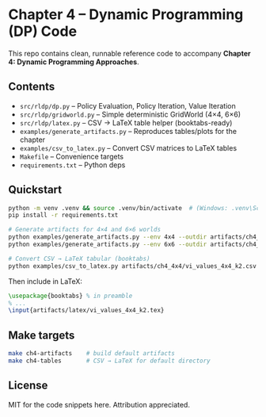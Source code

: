 # Chapter 4 – Dynamic Programming (DP) Code

This repo contains clean, runnable reference code to accompany **Chapter 4: Dynamic Programming Approaches**.

## Contents

- `src/rldp/dp.py` – Policy Evaluation, Policy Iteration, Value Iteration
- `src/rldp/gridworld.py` – Simple deterministic GridWorld (4×4, 6×6)
- `src/rldp/latex.py` – CSV → LaTeX table helper (booktabs-ready)
- `examples/generate_artifacts.py` – Reproduces tables/plots for the chapter
- `examples/csv_to_latex.py` – Convert CSV matrices to LaTeX tables
- `Makefile` – Convenience targets
- `requirements.txt` – Python deps

## Quickstart

```bash
python -m venv .venv && source .venv/bin/activate  # (Windows: .venv\Scripts\activate)
pip install -r requirements.txt

# Generate artifacts for 4×4 and 6×6 worlds
python examples/generate_artifacts.py --env 4x4 --outdir artifacts/ch4_4x4
python examples/generate_artifacts.py --env 6x6 --outdir artifacts/ch4_6x6

# Convert CSV → LaTeX tabular (booktabs)
python examples/csv_to_latex.py artifacts/ch4_4x4/vi_values_4x4_k2.csv   --outdir artifacts/latex   --caption "Value iteration estimates (k=2) on the $4\\times4$ gridworld."   --label tab:vi-4x4-k2   --float-format ".0f"
```

Then include in LaTeX:

```latex
\usepackage{booktabs} % in preamble
% ...
\input{artifacts/latex/vi_values_4x4_k2.tex}
```

## Make targets

```bash
make ch4-artifacts    # build default artifacts
make ch4-tables       # CSV → LaTeX for default directory
```

## License

MIT for the code snippets here. Attribution appreciated.
